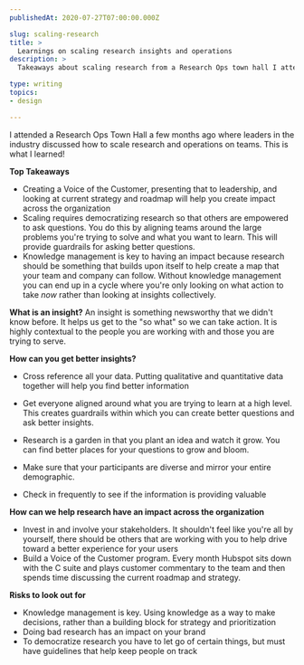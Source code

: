 ```yaml
---
publishedAt: 2020-07-27T07:00:00.000Z

slug: scaling-research
title: >
  Learnings on scaling research insights and operations
description: >
  Takeaways about scaling research from a Research Ops town hall I attended in the summer of 2020.

type: writing
topics:
- design

---
```


I attended a Research Ops Town Hall a few months ago where leaders in the industry discussed how to scale research and operations on teams. This is what I learned!

**Top Takeaways**
* Creating a Voice of the Customer, presenting that to leadership, and looking at current strategy and roadmap will help you create impact across the organization 
* Scaling requires democratizing research so that others are empowered to ask questions. You do this by aligning teams around the large problems you're trying to solve and what you want to learn. This will provide guardrails for asking better questions.
* Knowledge management is key to having an impact because research should be something that builds upon itself to help create a map that your team and company can follow. Without knowledge management you can end up in a cycle where you're only looking on what action to take _now_ rather than looking at insights collectively.

**What is an insight?**
An insight is something newsworthy that we didn't know before. It helps us get to the "so what" so we can take action. It is highly contextual to the people you are working with and those you are trying to serve.

**How can you get better insights?**
* Cross reference all your data. Putting qualitative and quantitative data together will help you find better information

* Get everyone aligned around what you are trying to learn at a high level. This creates guardrails within which you can create better questions and ask better insights. 

* Research is a garden in that you plant an idea and watch it grow. You can find better places for your questions to grow and bloom.

* Make sure that your participants are diverse and mirror your entire demographic. 

* Check in frequently to see if the information is providing valuable

**How can we help research have an impact across the organization**
* Invest in and involve your stakeholders. It shouldn't feel like you're all by yourself, there should be others that are working with you to help drive toward a better experience for your users
* Build a Voice of the Customer program. Every month Hubspot sits down with the C suite and plays customer commentary to the team and then spends time discussing the current roadmap and strategy.

**Risks to look out for**
* Knowledge management is key. Using knowledge as a way to make decisions, rather than a building block for strategy and prioritization
* Doing bad research has an impact on your brand
* To democratize research you have to let go of certain things, but must have guidelines that help keep people on track
